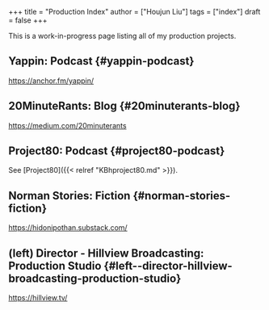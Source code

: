 +++
title = "Production Index"
author = ["Houjun Liu"]
tags = ["index"]
draft = false
+++

This is a work-in-progress page listing all of my production projects.


## Yappin: Podcast {#yappin-podcast}

<https://anchor.fm/yappin/>


## 20MinuteRants: Blog {#20minuterants-blog}

<https://medium.com/20minuterants>


## Project80: Podcast {#project80-podcast}

See [Project80]({{< relref "KBhproject80.md" >}}).


## Norman Stories: Fiction {#norman-stories-fiction}

<https://hidonipothan.substack.com/>


## (left) Director - Hillview Broadcasting: Production Studio {#left--director-hillview-broadcasting-production-studio}

<https://hillview.tv/>
